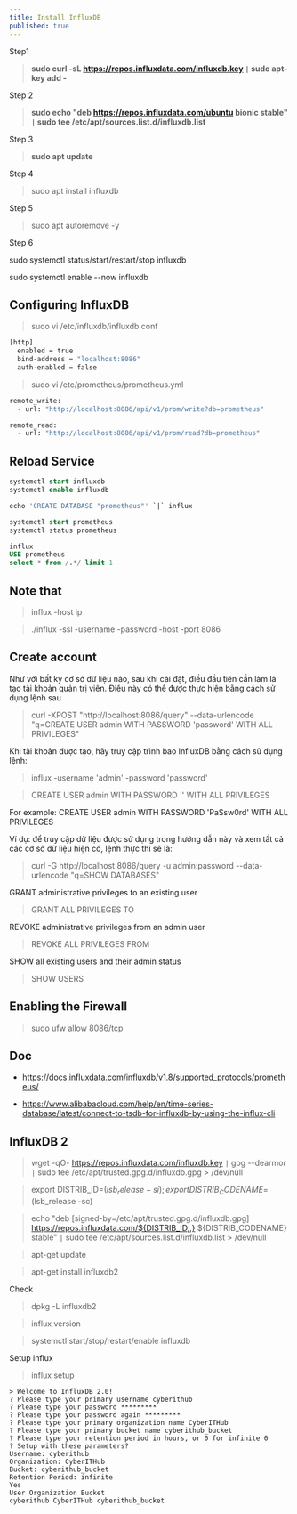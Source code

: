 ```yaml
---
title: Install InfluxDB
published: true
---
```


Step1

> **sudo curl -sL https://repos.influxdata.com/influxdb.key ``|`` sudo apt-key add -**

Step 2

> **sudo echo "deb https://repos.influxdata.com/ubuntu bionic stable" `|` sudo tee /etc/apt/sources.list.d/influxdb.list**

Step 3

> **sudo apt update**

Step 4

> sudo apt install influxdb

Step 5 

> sudo apt autoremove -y

Step 6

sudo systemctl status/start/restart/stop influxdb

sudo systemctl enable --now influxdb


## Configuring InfluxDB

> sudo vi /etc/influxdb/influxdb.conf

```bash
[http]
  enabled = true
  bind-address = "localhost:8086"
  auth-enabled = false
```

> sudo vi /etc/prometheus/prometheus.yml

```bash
remote_write:
  - url: "http://localhost:8086/api/v1/prom/write?db=prometheus"

remote_read:
  - url: "http://localhost:8086/api/v1/prom/read?db=prometheus"
```

## Reload Service

```sql
systemctl start influxdb
systemctl enable influxdb

echo 'CREATE DATABASE "prometheus"' `|` influx

systemctl start prometheus
systemctl status prometheus

influx
USE prometheus
select * from /.*/ limit 1
```

## Note that

> influx -host ip

> ./influx -ssl -username <Username>-password <Password>-host <Domain name>-port 8086

## Create account

Như với bất kỳ cơ sở dữ liệu nào, sau khi cài đặt, điều đầu tiên cần làm là tạo tài khoản quản trị viên. Điều này có thể được thực hiện bằng cách sử dụng lệnh sau

> curl -XPOST "http://localhost:8086/query" --data-urlencode "q=CREATE USER admin WITH PASSWORD 'password' WITH ALL PRIVILEGES"

Khi tài khoản được tạo, hãy truy cập trình bao InfluxDB bằng cách sử dụng lệnh:

> influx -username 'admin' -password 'password'

> CREATE USER admin WITH PASSWORD '<password>' WITH ALL PRIVILEGES

For example: CREATE USER admin WITH PASSWORD 'PaSsw0rd' WITH ALL PRIVILEGES

Ví dụ: để truy cập dữ liệu được sử dụng trong hướng dẫn này và xem tất cả các cơ sở dữ liệu hiện có, lệnh thực thi sẽ là:

> curl -G http://localhost:8086/query -u admin:password --data-urlencode "q=SHOW DATABASES"

GRANT administrative privileges to an existing user

> GRANT ALL PRIVILEGES TO <username>

REVOKE administrative privileges from an admin user

> REVOKE ALL PRIVILEGES FROM <username>

SHOW all existing users and their admin status

> SHOW USERS

## Enabling the Firewall

> sudo ufw allow 8086/tcp

## Doc

- https://docs.influxdata.com/influxdb/v1.8/supported_protocols/prometheus/

- https://www.alibabacloud.com/help/en/time-series-database/latest/connect-to-tsdb-for-influxdb-by-using-the-influx-cli



## InfluxDB 2

> wget -qO- https://repos.influxdata.com/influxdb.key `|` gpg --dearmor `|` sudo tee /etc/apt/trusted.gpg.d/influxdb.gpg > /dev/null

> export DISTRIB_ID=$(lsb_release -si); export DISTRIB_CODENAME=$(lsb_release -sc)

> echo "deb [signed-by=/etc/apt/trusted.gpg.d/influxdb.gpg] https://repos.influxdata.com/${DISTRIB_ID,,} ${DISTRIB_CODENAME} stable" `|` sudo tee /etc/apt/sources.list.d/influxdb.list > /dev/null

> apt-get update

> apt-get install influxdb2

Check

> dpkg -L influxdb2

> influx version

> systemctl start/stop/restart/enable influxdb

Setup influx 

> influx setup

```context
> Welcome to InfluxDB 2.0!
? Please type your primary username cyberithub
? Please type your password *********
? Please type your password again *********
? Please type your primary organization name CyberITHub
? Please type your primary bucket name cyberithub_bucket
? Please type your retention period in hours, or 0 for infinite 0
? Setup with these parameters?
Username: cyberithub
Organization: CyberITHub
Bucket: cyberithub_bucket
Retention Period: infinite
Yes
User Organization Bucket
cyberithub CyberITHub cyberithub_bucket
```
